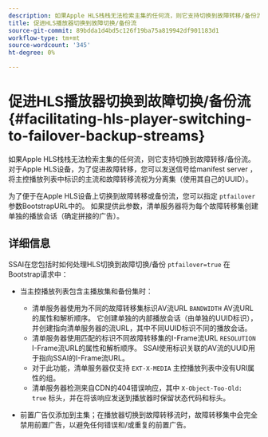 ```yaml
---
description: 如果Apple HLS栈栈无法检索主集的任何流，则它支持切换到故障转移/备份流。 对于Apple HLS设备，为了促进故障转移，您可以发送信号给manifest server ，将主控播放列表中标识的主流和故障转移流视为分离集（使用其自己的UUID）。
title: 促进HLS播放器切换到故障切换/备份流
source-git-commit: 89bdda1d4bd5c126f19ba75a819942df901183d1
workflow-type: tm+mt
source-wordcount: '345'
ht-degree: 0%

---
```



# 促进HLS播放器切换到故障切换/备份流 {#facilitating-hls-player-switching-to-failover-backup-streams}

如果Apple HLS栈栈无法检索主集的任何流，则它支持切换到故障转移/备份流。 对于Apple HLS设备，为了促进故障转移，您可以发送信号给manifest server ，将主控播放列表中标识的主流和故障转移流视为分离集（使用其自己的UUID）。

为了便于在Apple HLS设备上切换到故障转移或备份流，您可以指定 `ptfailover` 参数BootstrapURL中的。 如果提供此参数，清单服务器将为每个故障转移集创建单独的播放会话（确定拼接的广告）。

## 详细信息

SSAI在您包括时如何处理HLS切换到故障切换/备份 `ptfailover=true` 在Bootstrap请求中：

* 当主控播放列表包含主播放集和备份集时：

   * 清单服务器使用为不同的故障转移集标识AV流URL `BANDWIDTH` AV流URL的属性和解析顺序。 它创建单独的内部播放会话（由单独的UUID标识），并创建指向清单服务器的流URL，其中不同UUID标识不同的播放会话。
   * 清单服务器使用匹配的标识不同故障转移集的I-Frame流URL `RESOLUTION` I-Frame流URL的属性和解析顺序。 SSAI使用标识关联的AV流的UUID用于指向SSAI的I-Frame流URL。
   * 对于此功能，清单服务器仅支持 `EXT-X-MEDIA` 主控播放列表中没有URI属性的组。
   * 清单服务器检测来自CDN的404错误响应，其中 `X-Object-Too-Old: true` 标头，并在将该响应发送到播放器时保留状态代码和标头。

* 前置广告仅添加到主集；在播放器切换到故障转移流时，故障转移集中会完全禁用前置广告，以避免任何错误和/或重复的前置广告。

